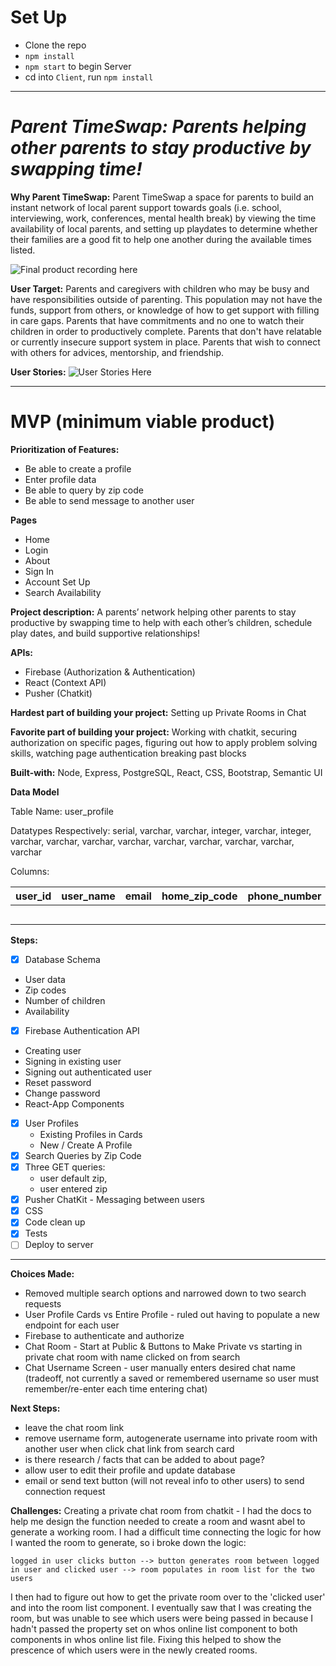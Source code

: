 Set Up
==========
* Clone the repo
* `npm install`
* `npm start` to begin Server
* cd into `Client`, run `npm install`

---

*Parent TimeSwap: Parents helping other parents to stay productive by swapping time!*
========
**Why Parent TimeSwap:**
Parent TimeSwap a space for parents to build an instant network of local parent support towards goals (i.e. school, interviewing, work, conferences, mental health break) by viewing the time availability of local parents, and setting up playdates to determine whether their families are a good fit to help one another during the available times listed. 

![Final product recording here](Client/images/Daaimah_final_project_parent_timeswap.gif)

**User Target:** 
Parents and caregivers with children who may be busy and have responsibilities outside of parenting. This population may not have the funds, support from others, or knowledge of how to get support with filling in care gaps. Parents that have commitments and no one to watch their children in order to productively complete. Parents that don't have relatable or currently insecure support system in place. Parents that wish to connect with others for advices, mentorship, and friendship.

**User Stories:** 
![User Stories Here](Client/images/users.png)

----------------

**MVP (minimum viable product)**
====================

**Prioritization of Features:**
* Be able to create a profile
* Enter profile data
* Be able to query by zip code
* Be able to send message to another user

**Pages**
* Home
* Login
* About 
* Sign In
* Account Set Up
* Search Availability

**Project description:** 
A parents’ network helping other parents to stay productive by swapping time to help with each other’s children, schedule play dates, and build supportive relationships!

**APIs:** 
* Firebase (Authorization & Authentication)
* React (Context API)
* Pusher (Chatkit)

**Hardest part of building your project:** Setting up Private Rooms in Chat

**Favorite part of building your project:** Working with chatkit, securing authorization on specific pages, figuring out how to apply problem solving skills, watching page authentication breaking past blocks

**Built-with:** Node, Express, PostgreSQL, React, CSS, Bootstrap, Semantic UI

**Data Model**

Table Name: user_profile

Datatypes Respectively: serial, varchar, varchar, integer, varchar, integer, varchar, varchar, varchar, varchar, varchar, varchar, varchar, varchar, varchar

Columns:

| user_id  |  user_name    | email |  home_zip_code | phone_number |  nume_children |  child_group |  monday |  tuesday |  wednesday |  thursday  |  saturday |  sunday |  friday  |   description   |
|----------|:-------------:|------:|---------------:|-------------:|---------------:|-------------:|--------:|---------:|---------------:|----------:|----------:|--------:|---------:|----------------:|
|          |               |       |                |              |                |              |         |          |               |            |           |         |          |                 |
|          |               |       |                |              |                |              |         |          |               |            |           |         |          |                 |
|          |               |       |                |              |                |              |         |          |               |            |           |         |          |                 |
|          |               |       |                |              |                |              |         |          |               |            |           |         |          |                 |
|          |               |       |                |              |                |              |         |          |               |            |           |         |          |                 |


**Steps:**
 - [x] Database Schema  
  * User data
  * Zip codes
  * Number of children
  * Availability
 - [x] Firebase Authentication API
  * Creating user
  * Signing in existing user
  * Signing out authenticated user
  * Reset password
  * Change password
  * React-App Components
- [x] User Profiles
  * Existing Profiles in Cards
  * New / Create A Profile
- [x] Search Queries by Zip Code
- [x] Three GET queries: 
  * user default zip, 
  * user entered zip
- [x] Pusher ChatKit - Messaging between users
- [x] CSS
- [x] Code clean up
- [x] Tests
- [ ] Deploy to server

----------------

**Choices Made:**
* Removed multiple search options and narrowed down to two search requests
* User Profile Cards vs Entire Profile - ruled out having to populate a new endpoint for each user
* Firebase to authenticate and authorize
* Chat Room - Start at Public & Buttons to Make Private vs starting in private chat room with name clicked on from search
* Chat Username Screen - user manually enters desired chat name (tradeoff, not currently a saved or remembered username so user must remember/re-enter each time entering chat)


**Next Steps:**
* leave the chat room link
* remove username form, autogenerate username into private room with another user when click chat link from search card
* is there research / facts that can be added to about page?
* allow user to edit their profile and update database
* email or send text button (will not reveal info to other users) to send connection request
  
**Challenges:**
Creating a private chat room from chatkit - I had the docs to help me design the function needed to create a room and wasnt abel to generate a working room. I had a difficult time connecting the logic for how I wanted the room to generate, so i broke down the logic:
````
logged in user clicks button --> button generates room between logged in user and clicked user --> room populates in room list for the two users
````
I then had to figure out how to get the private room over to the 'clicked user' and into the room list component. I eventually saw that I was creating the room, but was unable to see which users were being passed in because I hadn't passed the property set on whos online list component to both components in whos online list file. Fixing this helped to show the prescence of which users were in the newly created rooms.
